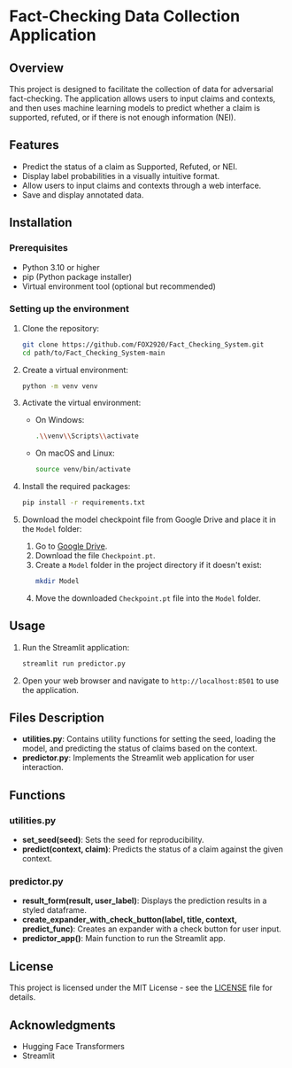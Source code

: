 # Fact-Checking Data Collection Application

## Overview

This project is designed to facilitate the collection of data for adversarial fact-checking. The application allows users to input claims and contexts, and then uses machine learning models to predict whether a claim is supported, refuted, or if there is not enough information (NEI). 

## Features

- Predict the status of a claim as Supported, Refuted, or NEI.
- Display label probabilities in a visually intuitive format.
- Allow users to input claims and contexts through a web interface.
- Save and display annotated data.

## Installation

### Prerequisites

- Python 3.10 or higher
- pip (Python package installer)
- Virtual environment tool (optional but recommended)

### Setting up the environment

1. Clone the repository:
    ```sh
    git clone https://github.com/FOX2920/Fact_Checking_System.git
    cd path/to/Fact_Checking_System-main
    ```

2. Create a virtual environment:
    ```sh
    python -m venv venv
    ```

3. Activate the virtual environment:
    - On Windows:
      ```sh
      .\\venv\\Scripts\\activate
      ```
    - On macOS and Linux:
      ```sh
      source venv/bin/activate
      ```

4. Install the required packages:
    ```sh
    pip install -r requirements.txt
    ```

5. Download the model checkpoint file from Google Drive and place it in the `Model` folder:
    1. Go to [Google Drive](https://drive.google.com/drive/u/0/folders/1zAjAad5J3obOJgioptqEcA-Ta9l5OTul?fbclid=IwAR0Qskn-DcTTrN_LhRd6uRs1LPwjhe5fjDWJuXEay9iuW07TKeijV3lDrJU).
    2. Download the file `Checkpoint.pt`.
    3. Create a `Model` folder in the project directory if it doesn't exist:
       ```sh
       mkdir Model
       ```
    4. Move the downloaded `Checkpoint.pt` file into the `Model` folder.

## Usage

1. Run the Streamlit application:
    ```sh
    streamlit run predictor.py
    ```

2. Open your web browser and navigate to `http://localhost:8501` to use the application.

## Files Description

- **utilities.py**: Contains utility functions for setting the seed, loading the model, and predicting the status of claims based on the context.
- **predictor.py**: Implements the Streamlit web application for user interaction.

## Functions

### utilities.py

- **set_seed(seed)**: Sets the seed for reproducibility.
- **predict(context, claim)**: Predicts the status of a claim against the given context.

### predictor.py

- **result_form(result, user_label)**: Displays the prediction results in a styled dataframe.
- **create_expander_with_check_button(label, title, context, predict_func)**: Creates an expander with a check button for user input.
- **predictor_app()**: Main function to run the Streamlit app.

## License

This project is licensed under the MIT License - see the [LICENSE](LICENSE) file for details.

## Acknowledgments

- Hugging Face Transformers
- Streamlit
